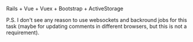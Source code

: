 
Rails + Vue + Vuex + Bootstrap + ActiveStorage

P.S. I don't see any reason to use websockets and backround jobs for this task 
(maybe for updating comments in different browsers, 
but this is not a requirement).